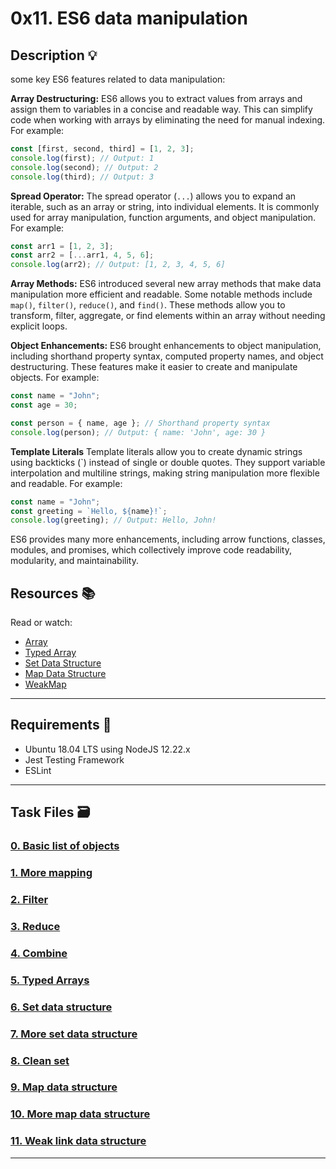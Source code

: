 # 0x11. ES6 data manipulation

## Description :bulb:

some key ES6 features related to data manipulation:

**Array Destructuring:** ES6 allows you to extract values from arrays and assign them to variables in a concise and readable way. This can simplify code when working with arrays by eliminating the need for manual indexing. For example:

```javascript
const [first, second, third] = [1, 2, 3];
console.log(first); // Output: 1
console.log(second); // Output: 2
console.log(third); // Output: 3
```

**Spread Operator:** The spread operator (`...`) allows you to expand an iterable, such as an array or string, into individual elements. It is commonly used for array manipulation, function arguments, and object manipulation. For example:

```javascript
const arr1 = [1, 2, 3];
const arr2 = [...arr1, 4, 5, 6];
console.log(arr2); // Output: [1, 2, 3, 4, 5, 6]
```

**Array Methods:** ES6 introduced several new array methods that make data manipulation more efficient and readable. Some notable methods include `map()`, `filter()`, `reduce()`, and `find()`. These methods allow you to transform, filter, aggregate, or find elements within an array without needing explicit loops.

**Object Enhancements:** ES6 brought enhancements to object manipulation, including shorthand property syntax, computed property names, and object destructuring. These features make it easier to create and manipulate objects. For example:

```javascript
const name = "John";
const age = 30;

const person = { name, age }; // Shorthand property syntax
console.log(person); // Output: { name: 'John', age: 30 }
```

**Template Literals** Template literals allow you to create dynamic strings using backticks (`) instead of single or double quotes. They support variable interpolation and multiline strings, making string manipulation more flexible and readable. For example:

```javascript
const name = "John";
const greeting = `Hello, ${name}!`;
console.log(greeting); // Output: Hello, John!
```

ES6 provides many more enhancements, including arrow functions, classes, modules, and promises, which collectively improve code readability, modularity, and maintainability.

## Resources :books:

Read or watch:

- [Array](https://developer.mozilla.org/en-US/docs/Web/JavaScript/Reference/Global_Objects/Array)
- [Typed Array](https://developer.mozilla.org/en-US/docs/Web/JavaScript/Typed_arrays)
- [Set Data Structure](https://developer.mozilla.org/en-US/docs/Web/JavaScript/Reference/Global_Objects/Set)
- [Map Data Structure](https://developer.mozilla.org/en-US/docs/Web/JavaScript/Reference/Global_Objects/Map)
- [WeakMap](https://developer.mozilla.org/en-US/docs/Web/JavaScript/Reference/Global_Objects/WeakMap)

---

## Requirements :hammer:

- Ubuntu 18.04 LTS using NodeJS 12.22.x
- Jest Testing Framework
- ESLint

---

## Task Files :card_file_box:

### [0. Basic list of objects](./0-get_list_students.js)

### [1. More mapping](./1-get_list_student_ids.js)

### [2. Filter](./2-get_students_by_loc.js)

### [3. Reduce](./3-get_ids_sum.js)

### [4. Combine](./4-update_grade_by_city.js)

### [5. Typed Arrays](./5-typed_arrays.js)

### [6. Set data structure](./6-set.js)

### [7. More set data structure](./7-has_array_values.js)

### [8. Clean set](./8-clean_set.js)

### [9. Map data structure](./9-groceries_list.js)

### [10. More map data structure](./10-update_uniq_items.js)

### [11. Weak link data structure](./100-weak.js)

---

